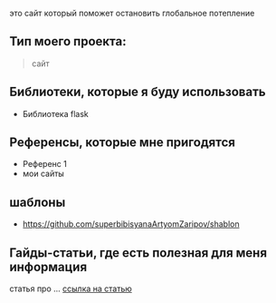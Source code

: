  это cайт который поможет остановить глобальное потепление
## Тип моего проекта:
> сайт

## Библиотеки, которые я буду использовать
- Библиотека flask

## Референсы, которые мне пригодятся
- Референс 1
- мои сайты
## шаблоны
- https://github.com/superbibisyanaArtyomZaripov/shablon

## Гайды-статьи, где есть полезная для меня информация
статья про  ... [ccылка на  статью ](https://rg.ru/2023/11/07/kak-prostoj-chelovek-mozhet-povliiat-na-globalnoe-poteplenie.html)

